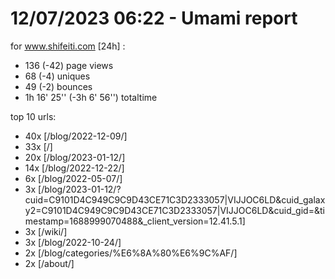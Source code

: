 # 12/07/2023 06:22 - Umami report
for www.shifeiti.com [24h] :

 - 136 (-42) page views
 - 68 (-4) uniques
 - 49 (-2) bounces
 - 1h 16' 25'' (-3h 6' 56'') totaltime


top 10 urls:
 - 40x [/blog/2022-12-09/]
 - 33x [/]
 - 20x [/blog/2023-01-12/]
 - 14x [/blog/2022-12-22/]
 - 6x [/blog/2022-05-07/]
 - 3x [/blog/2023-01-12/?cuid=C9101D4C949C9C9D43CE71C3D2333057|VIJJOC6LD&cuid_galaxy2=C9101D4C949C9C9D43CE71C3D2333057|VIJJOC6LD&cuid_gid=&timestamp=1688999070488&_client_version=12.41.5.1]
 - 3x [/wiki/]
 - 3x [/blog/2022-10-24/]
 - 2x [/blog/categories/%E6%8A%80%E6%9C%AF/]
 - 2x [/about/]



